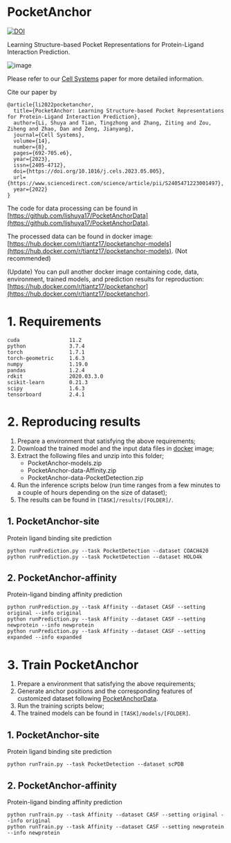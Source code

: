 # PocketAnchor
[![DOI](https://zenodo.org/badge/424266672.svg)](https://zenodo.org/badge/latestdoi/424266672)

Learning Structure-based Pocket Representations for Protein-Ligand Interaction Prediction.

![image](https://github.com/tiantz17/PocketAnchor/assets/37930183/0e07af20-2f5b-4760-82ec-f40d065a46c9)

Please refer to our [Cell Systems](https://doi.org/10.1016/j.cels.2023.05.005) paper for more detailed information.

Cite our paper by
```
@article{li2022pocketanchor,
  title={PocketAnchor: Learning Structure-based Pocket Representations for Protein-Ligand Interaction Prediction},
  author={Li, Shuya and Tian, Tingzhong and Zhang, Ziting and Zou, Ziheng and Zhao, Dan and Zeng, Jianyang},
  journal={Cell Systems},
  volume={14},
  number={8},
  pages={692-705.e6},
  year={2023},
  issn={2405-4712},
  doi={https://doi.org/10.1016/j.cels.2023.05.005},
  url={https://www.sciencedirect.com/science/article/pii/S2405471223001497},
  year={2022}
}
```

The code for data processing can be found in [https://github.com/lishuya17/PocketAnchorData](https://github.com/lishuya17/PocketAnchorData).

The processed data can be found in docker image: [https://hub.docker.com/r/tiantz17/pocketanchor-models](https://hub.docker.com/r/tiantz17/pocketanchor-models). (Not recommended)

(Update) You can pull another docker image containing code, data, environment, trained models, and prediction results for reproduction: [https://hub.docker.com/r/tiantz17/pocketanchor](https://hub.docker.com/r/tiantz17/pocketanchor).

# 1. Requirements

```
cuda                11.2
python              3.7.4
torch               1.7.1
torch-geometric     1.6.3
numpy               1.19.0
pandas              1.2.4
rdkit               2020.03.3.0
scikit-learn        0.21.3 
scipy               1.6.3 
tensorboard         2.4.1
```

# 2. Reproducing results

1. Prepare a environment that satisfying the above requirements;
2. Download the trained model and the input data files in [docker](https://hub.docker.com/r/tiantz17/pocketanchor-models) image;
3. Extract the following files and unzip into this folder;
    - PocketAnchor-models.zip
    - PocketAnchor-data-Affinity.zip
    - PocketAnchor-data-PocketDetection.zip
4. Run the inference scripts below (run time ranges from a few minutes to a couple of hours depending on the size of dataset);
5. The results can be found in ```[TASK]/results/[FOLDER]/```.


## 1. PocketAnchor-site
Protein ligand binding site prediction

```
python runPrediction.py --task PocketDetection --dataset COACH420
python runPrediction.py --task PocketDetection --dataset HOLO4k
```

## 2. PocketAnchor-affinity
Protein-ligand binding affinity prediction

```
python runPrediction.py --task Affinity --dataset CASF --setting original --info original
python runPrediction.py --task Affinity --dataset CASF --setting newprotein --info newprotein
python runPrediction.py --task Affinity --dataset CASF --setting expanded --info expanded
```

# 3. Train PocketAnchor

1. Prepare a environment that satisfying the above requirements;
2. Generate anchor positions and the corresponding features of customized dataset following [PocketAnchorData](https://github.com/lishuya17/PocketAnchorData).
3. Run the training scripts below;
4. The trained models can be found in ```[TASK]/models/[FOLDER]```.


## 1. PocketAnchor-site
Protein ligand binding site prediction

```
python runTrain.py --task PocketDetection --dataset scPDB
```

## 2. PocketAnchor-affinity
Protein-ligand binding affinity prediction

```
python runTrain.py --task Affinity --dataset CASF --setting original --info original
python runTrain.py --task Affinity --dataset CASF --setting newprotein --info newprotein
```
